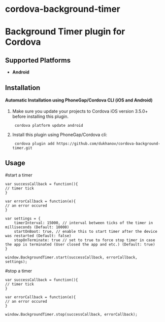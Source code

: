 # cordova-background-timer
Background Timer plugin for Cordova
===================================


## Supported Platforms
- __Android__

## Installation

#### Automatic Installation using PhoneGap/Cordova CLI (iOS and Android)
1. Make sure you update your projects to Cordova iOS version 3.5.0+ before installing this plugin.

        cordova platform update android

2. Install this plugin using PhoneGap/Cordova cli:

        cordova plugin add https://github.com/dukhanov/cordova-background-timer.git
		
## Usage

#start a timer

	var successCallback = function(){
	// timer tick
	}
	
	var errorCallback = function(e){
	// an error occured
	}
	
	var settings = {
		timerInterval: 15000, // interval between ticks of the timer in milliseconds (Default: 10000)
		startOnBoot: true, // enable this to start timer after the device was restarted (Default: false)
		stopOnTerminate: true // set to true to force stop timer in case the app is terminated (User closed the app and etc.) (Default: true)
	}
	
    window.BackgroundTimer.start(successCallback, errorCallback, settings);
	
#stop a timer

	var successCallback = function(){
	// timer tick
	}
	
	var errorCallback = function(e){
	// an error occured
	}
	
	window.BackgroundTimer.stop(successCallback, errorCallback);
